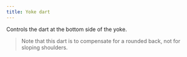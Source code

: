 ```yaml
---
title: Yoke dart
---
```


Controls the dart at the bottom side of the yoke.

> Note that this dart is to compensate for a rounded back, not for sloping shoulders.
